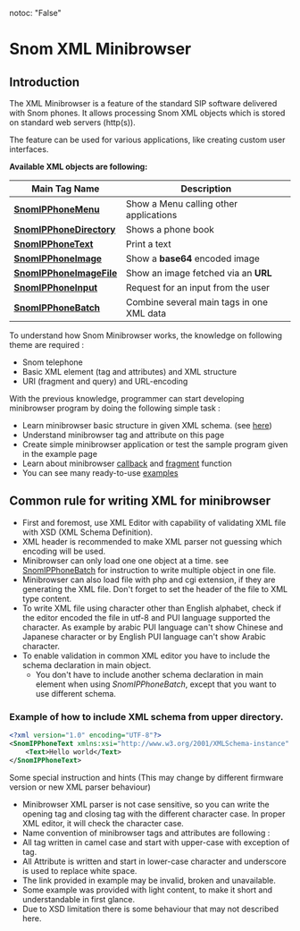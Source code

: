 notoc: "False"

# Snom XML Minibrowser

## Introduction

The XML Minibrowser is a feature of the standard SIP software delivered with Snom phones.
It allows processing Snom XML objects which is stored on standard web servers (http(s)).

The feature can be used for various applications, like creating custom user interfaces.

**Available XML objects are following:**

|    Main Tag Name   |    Description    |
|------------------|-----------------|
|[**SnomIPPhoneMenu**](main_tags/SnomIPPhoneMenu.md)| Show a Menu calling other applications |
|[**SnomIPPhoneDirectory**](main_tags/SnomIPPhoneDirectory.md)| Shows a phone book |
|[**SnomIPPhoneText**](main_tags/SnomIPPhoneText.md)| Print a text |
|[**SnomIPPhoneImage**](main_tags/SnomIPPhoneImage.md) | Show a **base64** encoded image |
|[**SnomIPPhoneImageFile**](main_tags/SnomIPPhoneImageFile.md)| Show an image fetched via an **URL** |
|[**SnomIPPhoneInput**](main_tags/SnomIPPhoneInput.md)| Request for an input from the user |
|[**SnomIPPhoneBatch**](main_tags/SnomIPPhoneBatch.md) | Combine several main tags in one XML data |

To understand how Snom Minibrowser works, the knowledge on following theme are required :

- Snom telephone
- Basic XML element (tag and attributes) and XML structure
- URI (fragment and query) and URL-encoding

With the previous knowledge, programmer can start developing minibrowser program by doing the following simple task :

- Learn minibrowser basic structure in given XML schema. (see [here](http://wiki.snom.com/Category:HowTo:XML:Schema))
- Understand minibrowser tag and attribute on this page
- Create simple minibrowser application or test the sample program given in the example page
- Learn about minibrowser [callback](callbacks/index.md) and [fragment](fragments/index.md) function
- You can see many ready-to-use [examples](examples/index.md)

## Common rule for writing XML for minibrowser

* First and foremost, use XML Editor with capability of validating XML file with XSD (XML Schema Definition).
* XML header is recommended to make XML parser not guessing which encoding will be used.
* Minibrowser can only load one one object at a time. see [SnomIPPhoneBatch](main_tags/#snomipphonebatch) for instruction to write multiple object in one file.
* Minibrowser can also load file with php and cgi extension, if they are generating the XML file. Don't forget to set the header of the file to XML type content. 
* To write XML file using character other than English alphabet, check if the editor encoded the file in utf-8 and PUI language supported the character. As example by arabic PUI language can't show Chinese and Japanese character or by English PUI language can't show Arabic character.
* To enable validation in common XML editor you have to include the schema declaration in main object.
    * You don't have to include another schema declaration in main element when using *SnomIPPhoneBatch*, except that you want to use different schema.

### Example of how to include XML schema from upper directory.

```xml
<?xml version="1.0" encoding="UTF-8"?>
<SnomIPPhoneText xmlns:xsi="http://www.w3.org/2001/XMLSchema-instance" xsi:noNamespaceSchemaLocation="../minibrowser_test.xsd">
    <Text>Hello world</Text>
</SnomIPPhoneText>
```

Some special instruction and hints (This may change by different firmware version or new XML parser behaviour)

* Minibrowser XML parser is not case sensitive, so you can write the opening tag and closing tag with the different character case. In proper XML editor, it will check the character case. 
* Name convention of  minibrowser tags and attributes are following : 
* All tag written in camel case and start with upper-case with exception of *<br>* tag.
* All Attribute is written and start in lower-case character and underscore is used to replace white space.
* The link provided in example may be invalid, broken and unavailable.
* Some example was provided with light content, to make it short and understandable in first glance.
* Due to XSD limitation there is some behaviour that may not described here.
